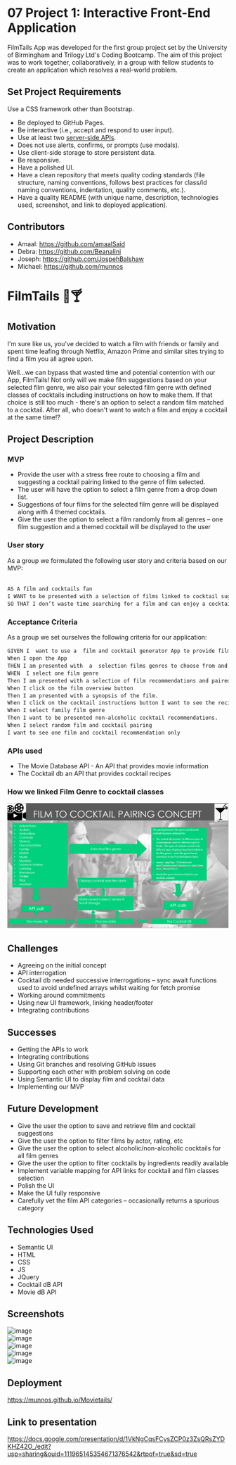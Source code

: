# 07 Project 1: Interactive Front-End Application

FilmTails App was developed for the first group project set by the University of Birmingham and Trilogy Ltd's Coding Bootcamp. The aim of this project was to work together, collaboratively, in a group  with fellow students to create an application which resolves a real-world 
problem.

## Set Project Requirements
Use a CSS framework other than Bootstrap.

- Be deployed to GitHub Pages.
- Be interactive (i.e., accept and respond to user input).
- Use at least two [server-side APIs](https://coding-boot-camp.github.io/full-stack/apis/api-resources).
- Does not use alerts, confirms, or prompts (use modals).
- Use client-side storage to store persistent data.
- Be responsive.
- Have a polished UI.
- Have a clean repository that meets quality coding standards (file structure, naming conventions, follows best practices for class/id naming conventions, indentation, quality comments, etc.).
- Have a quality README (with unique name, description, technologies used, screenshot, and link to deployed application).

## Contributors

- Amaal: https://github.com/amaalSaid
- Debra: https://github.com/Beanalini
- Joseph: https://github.com/JospehBalshaw
- Michael: https://github.com/munnos



# FilmTails 🎥🍸

## Motivation

I'm sure like us, you've decided to watch a film with friends or family and spent time leafing through Netflix, Amazon Prime and similar sites trying to find a film you all agree upon. 

Well...we can  bypass that wasted time and potential contention with our App, FilmTails! Not only will we make film suggestions based on your selected film genre, we  also pair your selected film genre with defined classes of cocktails  including instructions on how to make them. If that choice is still too much - there's an option to select a random film matched to a cocktail. After all, who doesn't want to watch a film and enjoy a cocktail at the same time!?

## Project Description

### MVP

- Provide the user with a stress free route to choosing a film and suggesting a cocktail pairing linked to the genre of film selected.
- The user will have the option to select a film genre from a drop down list.
- Suggestions of four films for the selected film genre will be displayed along with 4 themed cocktails.
- Give the user the option to select a film randomly from all genres – one film suggestion and a themed cocktail will be displayed to the user



### User story 

As a group we formulated the  following user story and criteria based on  our MVP:

```md

AS A film and cocktails fan
I WANT to be presented with a selection of films linked to cocktail suggestions themed to the genre of film chosen, along with instructions on how to make the cocktail
SO THAT I don’t waste time searching for a film and can enjoy a cocktail in comfort
```



### Acceptance Criteria

As a group we set ourselves the following criteria for our application:

```md
GIVEN I  want to use a  film and cocktail generator App to provide film and cocktail recommendations
When I open the App
THEN I am presented with  a  selection films genres to choose from and a random selection option
WHEN  I select one film genre
Then I am presented with a selection of film recommendations and paired cocktails.
When I click on the film overview button
Then I am presented with a synopsis of the film.
When I click on the cocktail instructions button I want to see the recipe and ingredients
When I select family film genre 
Then I want to be presented non-alcoholic cocktail recommendations.
When I select random film and cocktail pairing
I want to see one film and cocktail recommendation only

```


### APIs used

- The Movie Database API  - An API that provides movie information
- The Cocktail db an API that provides cocktail recipes

### How we linked Film Genre to cocktail classes

![Film to cocktail pairing concept](./assets/images/pairingMethod.png)



## Challenges

- Agreeing on the initial  concept
- API interrogation 
- Cocktail db needed successive interrogations – sync await functions used to avoid undefined arrays whilst waiting for fetch promise
- Working around commitments
- Using new UI framework, linking  header/footer
- Integrating contributions



## Successes

- Getting the APIs to work
- Integrating contributions
- Using Git branches and resolving GitHub issues
- Supporting each other with problem solving on code
- Using Semantic UI to display film and cocktail data
- Implementing our MVP


## Future Development

- Give the user the option to save and retrieve film and cocktail suggestions
 - Give the user the option to filter films by actor, rating, etc
- Give the user the option to select alcoholic/non-alcoholic cocktails for all film genres
- Give the user the option to filter cocktails by ingredients readily available
- Implement variable mapping for API links for cocktail and film classes selection
- Polish the UI
- Make the UI fully responsive
- Carefully vet the film API categories – occasionally returns a spurious category


## Technologies Used

- Semantic UI
- HTML
- CSS
- JS
- JQuery
- Cocktail dB API
- Movie dB API





## Screenshots

![image](https://user-images.githubusercontent.com/88617634/185394400-1c51fc80-85a5-490b-9c6f-5c678fd8f340.png)
<br/>
![image](https://user-images.githubusercontent.com/88617634/185420286-381532b2-f3e2-4b58-bd56-5b71edaad3f3.png)
<br/>
![image](https://user-images.githubusercontent.com/88617634/185420523-8762e821-6d79-4b5d-b5af-6a2408ec6065.png)
<br/>
![image](https://user-images.githubusercontent.com/88617634/185420712-1439c1c3-4783-48ca-ac9d-ac196196efcf.png)
<br/>
![image](https://user-images.githubusercontent.com/88617634/185420812-62c3b130-546f-45d1-8a31-b3db2d10061d.png)



## Deployment 

https://munnos.github.io/Movietails/

## Link to presentation

https://docs.google.com/presentation/d/1VkNgCqsFCysZCP0z3ZsQRsZYDKHZ42O_/edit?usp=sharing&ouid=111965145354671376542&rtpof=true&sd=true


